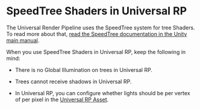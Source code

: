 # SpeedTree Shaders in Universal RP

The Universal Render Pipeline uses the SpeedTree system for tree Shaders.  To read more about that, [read the SpeedTree documentation in the Unity main manual](https://docs.unity3d.com/Manual/SpeedTree.html).

When you use SpeedTree Shaders in Universal RP, keep the following in mind:

* There is no Global Illumination on trees in Universal RP.

* Trees cannot receive shadows in Universal RP.
* In Universal RP, you can configure whether lights should be per vertex of per pixel in the [Universal RP Asset](universalrp-asset.md). 

